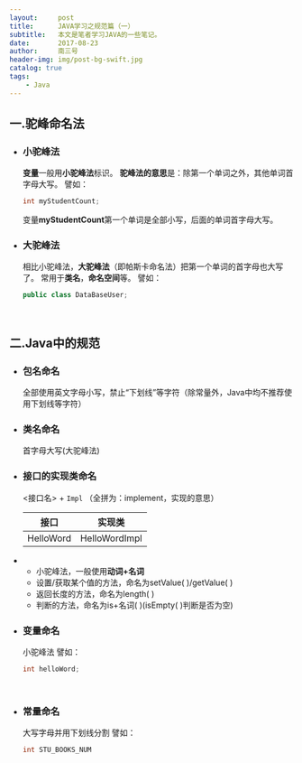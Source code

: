 ```yaml
---
layout:     post
title:      JAVA学习之规范篇（一）
subtitle:   本文是笔者学习JAVA的一些笔记。
date:       2017-08-23
author:     南三号
header-img: img/post-bg-swift.jpg
catalog: true
tags:
    - Java
---
```


## 一.驼峰命名法
- ### 小驼峰法
  **变量**一般用**小驼峰法**标识。
  **驼峰法的意思**是：除第一个单词之外，其他单词首字母大写。
  譬如：

  ```java
  int myStudentCount;
  ```

  变量**myStudentCount**第一个单词是全部小写，后面的单词首字母大写。

- ### 大驼峰法
  相比小驼峰法，**大驼峰法**（即帕斯卡命名法）把第一个单词的首字母也大写了。
  常用于**类名**，**命名空间**等。
  譬如：

  ```java
  public class DataBaseUser;
  ```

  ​

## 二.Java中的规范
- ### 包名命名
  全部使用英文字母小写，禁止“下划线”等字符（除常量外，Java中均不推荐使用下划线等字符）

- ### 类名命名

  首字母大写(大驼峰法)

- ### 接口的实现类命名

  <接口名> + `Impl` （全拼为：implement，实现的意思）

  |   接口    |    实现类     |
  | :-------: | :-----------: |
  | HelloWord | HelloWordImpl |


- - 小驼峰法，一般使用**动词+名词**
  - 设置/获取某个值的方法，命名为setValue( )/getValue( )
  - 返回长度的方法，命名为length( )
  - 判断的方法，命名为is+名词( )(isEmpty( )判断是否为空)

- ### 变量命名

  小驼峰法
  譬如：

  ```java
  int helloWord;
  ```

  ​

- ### 常量命名

  大写字母并用下划线分割
  譬如：

  ``````java
  int STU_BOOKS_NUM
  ``````
